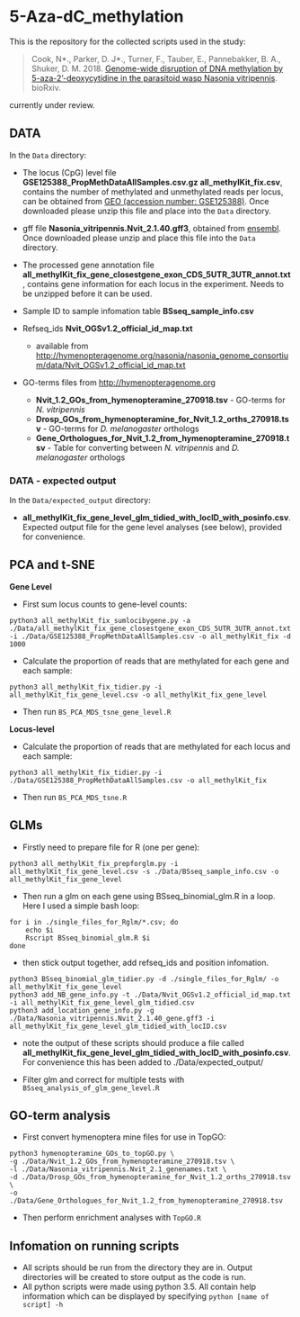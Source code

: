 # 5-Aza-dC_methylation

This is the repository for the collected scripts used in the study:
>Cook, N*., Parker, D. J*., Turner, F., Tauber, E., Pannebakker, B. A., Shuker, D. M. 2018. [Genome-wide disruption of DNA methylation by 5-aza-2’-deoxycytidine in the parasitoid wasp Nasonia vitripennis](https://www.biorxiv.org/content/early/2018/10/09/437202). bioRxiv.

currently under review.

## DATA

In the `Data` directory:

* The locus (CpG) level file  **GSE125388_PropMethDataAllSamples.csv.gz** **all_methylKit_fix.csv**, contains the number of methylated and unmethylated reads per locus, can be obtained from [GEO (accession number: GSE125388)](https://www.ncbi.nlm.nih.gov/geo/download/?acc=GSE125388&format=file&file=GSE125388%5FPropMethDataAllSamples%2Ecsv%2Egz). Once downloaded please unzip this file and place into the `Data` directory. 

* gff file **Nasonia_vitripennis.Nvit_2.1.40.gff3**, obtained from [ensembl](ftp://ftp.ensemblgenomes.org/pub/release-40/metazoa/gff3/nasonia_vitripennis/Nasonia_vitripennis.Nvit_2.1.40.gff3.gz). Once downloaded please unzip and place this file into the `Data` directory.

* The processed gene annotation file **all_methylKit_fix_gene_closestgene_exon_CDS_5UTR_3UTR_annot.txt**, contains gene information for each locus in the experiment. Needs to be unzipped before it can be used. 

* Sample ID to sample infomation table **BSseq_sample_info.csv**

* Refseq_ids **Nvit_OGSv1.2_official_id_map.txt** 
    * available from http://hymenopteragenome.org/nasonia/nasonia_genome_consortium/data/Nvit_OGSv1.2_official_id_map.txt

* GO-terms files from http://hymenopteragenome.org

    * **Nvit_1.2_GOs_from_hymenopteramine_270918.tsv** - GO-terms for *N. vitripennis*
    * **Drosp_GOs_from_hymenopteramine_for_Nvit_1.2_orths_270918.tsv** - GO-terms for *D. melanogaster* orthologs
    * **Gene_Orthologues_for_Nvit_1.2_from_hymenopteramine_270918.tsv** - Table for converting between *N. vitripennis* and *D. melanogaster* orthologs

### DATA - expected output

In the `Data/expected_output` directory:

* **all_methylKit_fix_gene_level_glm_tidied_with_locID_with_posinfo.csv**. Expected output file for the gene level analyses (see below), provided for convenience. 

## PCA and t-SNE

**Gene Level** 

* First sum locus counts to gene-level counts:

```
python3 all_methylKit_fix_sumlocibygene.py -a ./Data/all_methylKit_fix_gene_closestgene_exon_CDS_5UTR_3UTR_annot.txt -i ./Data/GSE125388_PropMethDataAllSamples.csv -o all_methylKit_fix -d 1000
```

* Calculate the proportion of reads that are methylated for each gene and each sample:

```
python3 all_methylKit_fix_tidier.py -i all_methylKit_fix_gene_level.csv -o all_methylKit_fix_gene_level
```

* Then run `BS_PCA_MDS_tsne_gene_level.R`

**Locus-level**

* Calculate the proportion of reads that are methylated for each locus and each sample:

```
python3 all_methylKit_fix_tidier.py -i ./Data/GSE125388_PropMethDataAllSamples.csv -o all_methylKit_fix
```

* Then run `BS_PCA_MDS_tsne.R`


## GLMs

* Firstly need to prepare file for R (one per gene):

```
python3 all_methylKit_fix_prepforglm.py -i  all_methylKit_fix_gene_level.csv -s ./Data/BSseq_sample_info.csv -o all_methylKit_fix_gene_level
```

* Then run a glm on each gene using BSseq_binomial_glm.R in a loop. Here I used a simple bash loop:

```
for i in ./single_files_for_Rglm/*.csv; do
	echo $i
	Rscript BSseq_binomial_glm.R $i
done
```

* then stick output together, add refseq_ids and position infomation.

```
python3 BSseq_binomial_glm_tidier.py -d ./single_files_for_Rglm/ -o all_methylKit_fix_gene_level
python3 add_NB_gene_info.py -t ./Data/Nvit_OGSv1.2_official_id_map.txt -i all_methylKit_fix_gene_level_glm_tidied.csv
python3 add_location_gene_info.py -g ./Data/Nasonia_vitripennis.Nvit_2.1.40_gene.gff3 -i all_methylKit_fix_gene_level_glm_tidied_with_locID.csv 
```

* note the output of these scripts should produce a file called **all_methylKit_fix_gene_level_glm_tidied_with_locID_with_posinfo.csv**. For convenience this has been added to ./Data/expected_output/

* Filter glm and correct for multiple tests with `BSseq_analysis_of_glm_gene_level.R`


## GO-term analysis

* First convert hymenoptera mine files for use in TopGO:

```
python3 hymenopteramine_GOs_to_topGO.py \
-g ./Data/Nvit_1.2_GOs_from_hymenopteramine_270918.tsv \
-l ./Data/Nasonia_vitripennis.Nvit_2.1_genenames.txt \
-d ./Data/Drosp_GOs_from_hymenopteramine_for_Nvit_1.2_orths_270918.tsv \
-o ./Data/Gene_Orthologues_for_Nvit_1.2_from_hymenopteramine_270918.tsv
```

* Then perform enrichment analyses with `TopGO.R`

## Infomation on running scripts

* All scripts should be run from the directory they are in. Output directories will be created to store output as the code is run. 
* All python scripts were made using python 3.5. All contain help information which can be displayed by specifying `python [name of script] -h`



